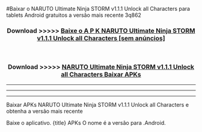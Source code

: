 #Baixar o NARUTO Ultimate Ninja STORM v1.1.1 Unlock all Characters   para tablets Android gratuitos a versão mais recente 3q862


<div align="center">
<h3>Download >>>>> <a href="https://pt-web.web.app/?pt= NARUTO Ultimate Ninja STORM v1.1.1 Unlock all Characters ">Baixe o A P K NARUTO Ultimate Ninja STORM v1.1.1 Unlock all Characters  [sem anúncios]</a></h3><br>

<h3>Download >>>>> <a href="https://pt-web.web.app/?pt= NARUTO Ultimate Ninja STORM v1.1.1 Unlock all Characters ">NARUTO Ultimate Ninja STORM v1.1.1 Unlock all Characters  Baixar APKs</a></h3>
</div>

----------------------------------------------------------

----------------------------------------------------------

----------------------------------------------------------

Baixar APKs NARUTO Ultimate Ninja STORM v1.1.1 Unlock all Characters  e obtenha a versão mais recente

Baixe o aplicativo. {title} APKs O nome é a versão para .Android.


